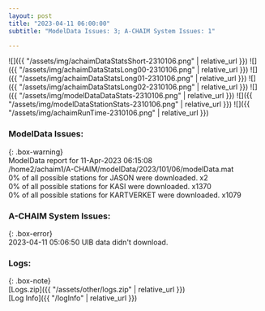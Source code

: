 ```yaml
---
layout: post
title: "2023-04-11 06:00:00"
subtitle: "ModelData Issues: 3; A-CHAIM System Issues: 1"

---
```


![]({{ "/assets/img/achaimDataStatsShort-2310106.png" | relative_url }})
![]({{ "/assets/img/achaimDataStatsLong00-2310106.png" | relative_url }})
![]({{ "/assets/img/achaimDataStatsLong01-2310106.png" | relative_url }})
![]({{ "/assets/img/achaimDataStatsLong02-2310106.png" | relative_url }})
![]({{ "/assets/img/modelDataDataStats-2310106.png" | relative_url }})
![]({{ "/assets/img/modelDataStationStats-2310106.png" | relative_url }})
![]({{ "/assets/img/achaimRunTime-2310106.png" | relative_url }})


### ModelData Issues:  
  
{: .box-warning}  
 ModelData report for 11-Apr-2023 06:15:08   
 /home2/achaim1/A-CHAIM/modelData/2023/101/06/modelData.mat   
 0% of all possible stations for JASON were downloaded. x2   
 0% of all possible stations for KASI were downloaded. x1370   
 0% of all possible stations for KARTVERKET were downloaded. x1079   
  
### A-CHAIM System Issues:  
  
{: .box-error}  
2023-04-11 05:06:50 UIB data didn't download.  

### Logs:  
  
{: .box-note}  
[Logs.zip]({{ "/assets/other/logs.zip" | relative_url }})  
[Log Info]({{ "/logInfo" | relative_url }})  
